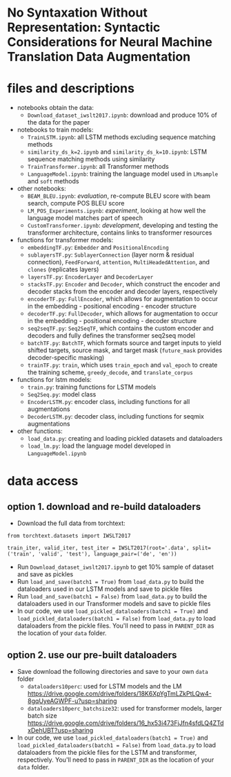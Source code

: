 # No Syntaxation Without Representation: Syntactic Considerations for Neural Machine Translation Data Augmentation


# files and descriptions
- notebooks obtain the data:
  - `Download_dataset_iwslt2017.ipynb`: download and produce 10% of the data for the paper
- notebooks to train models:
  - `TrainLSTM.ipynb`: all LSTM methods excluding sequence matching methods
  - `similarity_ds_k=2.ipynb` and `similarity_ds_k=10.ipynb`: LSTM sequence matching methods using similarity
  - `TrainTransformer.ipynb`: all Transformer methods
  - `LanguageModel.ipynb`: training the language model used in `LMsample` and `soft` methods
- other notebooks:
  - `BEAM_BLEU.ipynb`: *evaluation*, re-compute BLEU score with beam search, compute POS BLEU score
  - `LM_POS_Experiments.ipynb`: *experiment*, looking at how well the language model matches part of speech
  - `CustomTransformer.ipynb`: *development*, developing and testing the transformer architecture, contains links to transformer resources
- functions for transformer models:
  - `embeddingTF.py`: `Embedder` and `PositionalEncoding`
  - `sublayersTF.py`: `SublayerConnection` (layer norm & residual connection), `FeedForward`, `attention`, `MultiHeadedAttention`, and `clones` (replicates layers)
  - `layersTF.py`: `EncoderLayer` and `DecoderLayer`
  - `stacksTF.py`: `Encoder` and `Decoder`, which construct the encoder and decoder stacks from the encoder and decoder layers, respectively
  - `encoderTF.py`: `FullEncoder`, which allows for augmentation to occur in the embedding - positional encoding - encoder structure
  - `decoderTF.py`: `FullDecoder`, which allows for augmentation to occur in the embedding - positional encoding - decoder structure
  - `seq2seqTF.py`: `Seq2SeqTF`, which contains the custom encoder and decoders and fully defines the transformer seq2seq model
  - `batchTF.py`: `BatchTF`, which formats source and target inputs to yield shifted targets, source mask, and target mask (`future_mask` provides decoder-specific masking)
  - `trainTF.py`: `train`, which uses `train_epoch` and `val_epoch` to create the training scheme, `greedy_decode`, and `translate_corpus`
- functions for lstm models:
  - `train.py`: training functions for LSTM models
  - `Seq2Seq.py`: model class
  - `EncoderLSTM.py`: encoder class, including functions for all augmentations
  - `DecoderLSTM.py`: decoder class, including functions for seqmix augmentations
- other functions:
  - `load_data.py`: creating and loading pickled datasets and dataloaders
  - `load_lm.py`: load the language model developed in `LanguageModel.ipynb`

# data access

## option 1. download and re-build dataloaders
- Download the full data from torchtext:

`from torchtext.datasets import IWSLT2017`

`train_iter, valid_iter, test_iter = IWSLT2017(root='.data', split=('train', 'valid', 'test'), language_pair=('de', 'en'))`

- Run `Download_dataset_iwslt2017.ipynb` to get 10% sample of dataset and save as pickles
- Run `load_and_save(batch1 = True)` from `load_data.py` to build the dataloaders used in our LSTM models and save to pickle files
- Run `load_and_save(batch1 = False)` from `load_data.py` to build the dataloaders used in our Transformer models and save to pickle files
- In our code, we use `load_pickled_dataloaders(batch1 = True)` and `load_pickled_dataloaders(batch1 = False)` from `load_data.py` to load dataloaders from the pickle files. You'll need to pass in `PARENT_DIR` as the location of your `data` folder.

## option 2. use our pre-built dataloaders
- Save download the following directories and save to your own `data` folder
  - `dataloaders10perc`: used for LSTM models and the LM https://drive.google.com/drive/folders/18K6XpYgTmLZkPtLQw4-8gqUyeAGWPF-u?usp=sharing
  - `dataloaders10perc_batchsize32`: used for transformer models, larger batch size https://drive.google.com/drive/folders/16_hx53i473FjJfn4sfdLQ4ZTdxDehUBT?usp=sharing
- In our code, we use `load_pickled_dataloaders(batch1 = True)` and `load_pickled_dataloaders(batch1 = False)` from `load_data.py` to load dataloaders from the pickle files for the LSTM and transformer, respectively. You'll need to pass in `PARENT_DIR` as the location of your `data` folder.


